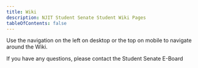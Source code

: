 ```yaml
---
title: Wiki
description: NJIT Student Senate Student Wiki Pages
tableOfContents: false
---
```


Use the navigation on the left on desktop or the top on mobile to navigate around the Wiki.

If you have any questions, please contact the Student Senate E-Board
